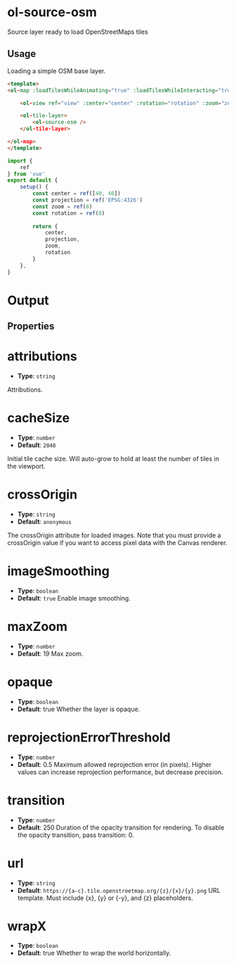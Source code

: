 # ol-source-osm

Source layer ready to load OpenStreetMaps tiles

## Usage

Loading a simple OSM base layer.

```html
<template>
<ol-map :loadTilesWhileAnimating="true" :loadTilesWhileInteracting="true" style="height:400px">

    <ol-view ref="view" :center="center" :rotation="rotation" :zoom="zoom" :projection="projection" />

    <ol-tile-layer>
        <ol-source-osm />
    </ol-tile-layer>

</ol-map>
</template>
```

```js
import {
    ref
} from 'vue'
export default {
    setup() {
        const center = ref([40, 40])
        const projection = ref('EPSG:4326')
        const zoom = ref(8)
        const rotation = ref(0)
        
        return {
            center,
            projection,
            zoom,
            rotation
        }
    },
}
```

# Output

<script setup>
import MapDemo from "@demos/MapDemo.vue"
</script>
<MapDemo />





## Properties


# attributions

- **Type**: `string`

Attributions.

# cacheSize

- **Type**: `number`
- **Default**: `2048`

Initial tile cache size. Will auto-grow to hold at least the number of tiles in the viewport.

# crossOrigin

- **Type**: `string`
- **Default**: `anonymous`

	
The crossOrigin attribute for loaded images. Note that you must provide a crossOrigin value if you want to access pixel data with the Canvas renderer.


# imageSmoothing

- **Type**: `boolean`
- **Default**: `true`
Enable image smoothing.

# maxZoom

- **Type**: `number`
- **Default**: 19
Max zoom.


# opaque

- **Type**: `boolean`
- **Default**: true
Whether the layer is opaque.

# reprojectionErrorThreshold

- **Type**: `number `
- **Default**:  0.5
Maximum allowed reprojection error (in pixels). Higher values can increase reprojection performance, but decrease precision.

# transition

- **Type**: `number`
- **Default**:  250
Duration of the opacity transition for rendering. To disable the opacity transition, pass transition: 0.


# url

- **Type**: `string`
- **Default**:  `https://{a-c}.tile.openstreetmap.org/{z}/{x}/{y}.png`
URL template. Must include {x}, {y} or {-y}, and {z} placeholders.


# wrapX

- **Type**: `boolean `
- **Default**:  true
Whether to wrap the world horizontally.
